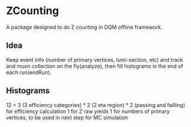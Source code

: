 # ZCounting
A package designed to do Z counting in DQM offline framework.

## Idea
Keep event info (number of primary vertices, lumi-section, etc) and track and muon collection on the fly(analyze), then fill histograms in the end of each run(endRun).

## Histograms
12 = 3 (3 efficiency categories) * 2 (2 eta region) * 2 (passing and failling) for efficiency calculation
1 for Z raw yields
1 for numbers of primary vertices, to be used in next step for MC simulation
 
